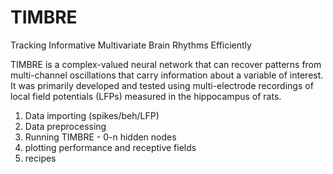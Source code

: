 # TIMBRE
Tracking Informative Multivariate Brain Rhythms Efficiently

TIMBRE is a complex-valued neural network that can recover patterns from multi-channel oscillations that carry information about a variable of interest. It was primarily developed and tested using multi-electrode recordings of local field potentials (LFPs) measured in the hippocampus of rats. 

1. Data importing (spikes/beh/LFP)
2. Data preprocessing
3. Running TIMBRE - 0-n hidden nodes
4. plotting performance and receptive fields
5. recipes
